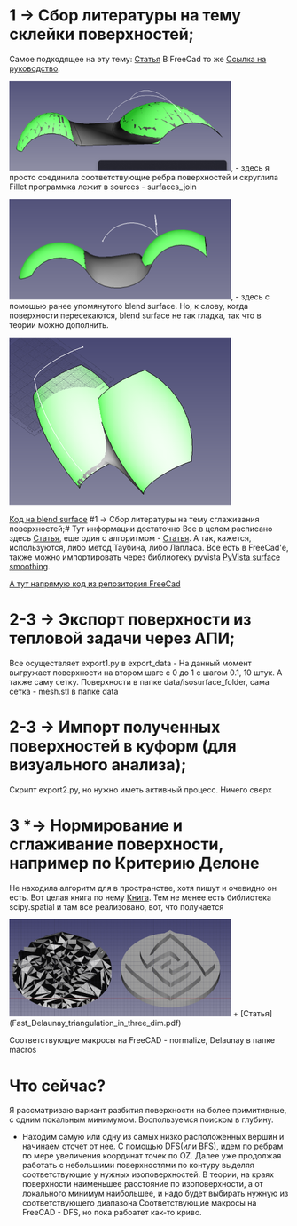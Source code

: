
# 1 -> Сбор литературы на тему склейки поверхностей; #

Самое подходящее на эту тему:
[Статья](./LanWuP14-Stitching.pdf)
В FreeCad то же [Ссылка на руководство](https://docviewer.yandex.ru/view/1130000060644581/?page=2&*=H0%2FZkY21Dfi6PP3MkaIaY3FTkBp7InVybCI6Imh0dHBzOi8vZm9ydW0uZnJlZWNhZC5vcmcvZG93bmxvYWQvZmlsZS5waHA%2FaWQ9MTk1MTE0IiwidGl0bGUiOiJmaWxlLnBocD9pZD0xOTUxMTQiLCJub2lmcmFtZSI6dHJ1ZSwidWlkIjoiMTEzMDAwMDA2MDY0NDU4MSIsInRzIjoxNzI2NTMzODk3MDEzLCJ5dSI6IjM4NTg1NTk5MjE3MjUzOTE3NTYiLCJzZXJwUGFyYW1zIjoidG09MTcyNjUzMzg5MCZ0bGQ9cnUmbGFuZz1lbiZuYW1lPWZpbGUucGhwP2lkPTE5NTExNCZ0ZXh0PWZyZWVjYWQrZzErYmxlbmRpbmcrY29udGludWVseSZ1cmw9aHR0cHMlM0EvL2ZvcnVtLmZyZWVjYWQub3JnL2Rvd25sb2FkL2ZpbGUucGhwJTNGaWQlM0QxOTUxMTQmbHI9MjA1NzEmbWltZT1wZGYmbDEwbj1ydSZzaWduPTAyMzc3YmFkYjM1ZDNiNzhhNWI4MWNjNzA4Zjk0YjE5JmtleW5vPTAifQ%3D%3D&lang=en). 

<img src="Снимок экрана 2024-09-17 054013.png" alt="image" width="400"/>, - здесь я просто соединила соответствующие ребра поверхностей и скруглила Fillet программка лежит в sources - surfaces_join 

<img src="Снимок экрана 2024-09-17 111900.png" alt="image" width="400"/>, - здесь с помощью ранее упомянутого blend surface. Но, к слову, когда поверхности пересекаются, blend surface не так гладка, так что в теории можно дополнить.

<img src="Снимок экрана 2024-09-17 122511.png" alt="image" width="400"/>


[Код на blend surface](https://github.com/tomate44/CurvesWB/blob/master/freecad/Curves/blendSurface.py)
#1 -> Сбор литературы на тему сглаживания поверхностей;#
Тут информации достаточно
Все в целом расписано здесь [Статья](./smoothing.pdf), еще один с алгоритмом - [Статья](./s00158-021-03027-6.pdf). 
А так, кажется, используются, либо метод Таубина, либо Лапласа. Все есть в FreeCad'е, также можно импортировать через библиотеку pyvista [PyVista surface smoothing](https://docs.pyvista.org/examples/01-filter/surface-smoothing.html). 

[А тут напрямую код из репозитория FreeCad](https://github.com/FreeCAD/FreeCAD/blob/main/src/Mod/Mesh/App/Core/Smoothing.cpp)
# 2-3 -> Экспорт поверхности из тепловой задачи через АПИ; #
Все осуществляет export1.py в export_data - На данный момент выгружает поверхности на втором шаге с 0 до 1 с шагом 0.1, 10 штук. А также саму сетку. Поверхности в папке data/isosurface_folder, сама сетка - mesh.stl в папке data
# 2-3 -> Импорт полученных поверхностей в куформ (для визуального анализа); #
Скрипт export2.py, но нужно иметь активный процесс. Ничего сверх
# 3 *-> Нормирование и сглаживание поверхности, например по Критерию Делоне # 
Не находила алгоритм для в пространстве, хотя пишут и очевидно он есть. Вот целая книга по нему [Книга](./SkvortsovAV-2002-01.Book(Trn).pdf). Тем не менее есть библиотека scipy.spatial и там все реализовано, вот, что получается 

<img src="Снимок экрана 2024-09-17 060914.png" alt="image" width="400"/>
 + [Статья](Fast_Delaunay_triangulation_in_three_dim.pdf)

Соответствующие макросы на FreeCAD - normalize, Delaunay в папке macros

# Что сейчас?  #
Я рассматриваю вариант разбития поверхности на более примитивные, с одним локальным минимумом.
Воспользуемся поиском в глубину.
- Находим самую или одну из самых низко расположенных вершин и начинаем отсчет от нее. С помощью DFS(или BFS), идем по ребрам по мере увеличения координат точек по  OZ. Далее уже продолжая работать с небольшими поверхностями по контуру выделяя соответствующие у нужных изоповерхностей. В теории, на краях поверхности наименьшее расстояние по изоповерхности, а от локального минимум наибольшее, и надо будет выбирать нужную из соответствующего диапазона
Соответствующие макросы на FreeCAD - DFS, но пока рабоатет как-то криво.